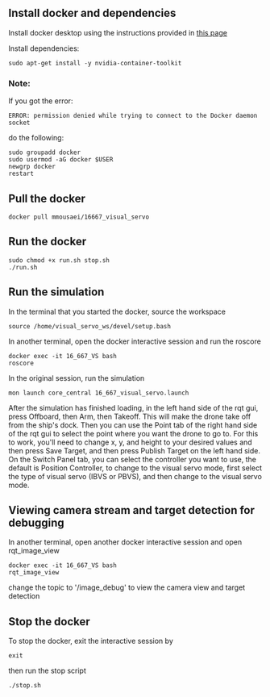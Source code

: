 ## Install docker and dependencies

Install docker desktop using the instructions provided in [this page](https://docs.docker.com/desktop/install/ubuntu/)

Install dependencies:
```
sudo apt-get install -y nvidia-container-toolkit
```
### Note:

If you got the error:

```
ERROR: permission denied while trying to connect to the Docker daemon socket
```

do the following:

```
sudo groupadd docker
sudo usermod -aG docker $USER
newgrp docker
restart
```


## Pull the docker

```
docker pull mmousaei/16667_visual_servo
```

## Run the docker

```
sudo chmod +x run.sh stop.sh
./run.sh
```

## Run the simulation

In the terminal that you started the docker, source the workspace

```
source /home/visual_servo_ws/devel/setup.bash
```

In another terminal, open the docker interactive session and run the roscore

```
docker exec -it 16_667_VS bash
roscore
```

In the original session, run the simulation

```
mon launch core_central 16_667_visual_servo.launch
```

After the simulation has finished loading, in the left hand side of the rqt gui, press Offboard, then Arm, then Takeoff. This will make the drone take off from the ship's dock. Then you can use the Point tab of the right hand side of the rqt gui to select the point where you want the drone to go to. For this to work, you'll need to change x, y, and height to your desired values and then press Save Target, and then press Publish Target on the left hand side. On the Switch Panel tab, you can select the controller you want to use, the default is Position Controller, to change to the visual servo mode, first select the type of visual servo (IBVS or PBVS), and then change to the visual servo mode.

## Viewing camera stream and target detection for debugging

In another terminal, open another docker interactive session and open rqt_image_view

```
docker exec -it 16_667_VS bash
rqt_image_view
```

change the topic to '/image_debug' to view the camera view and target detection

## Stop the docker

To stop the docker, exit the interactive session by

```
exit
```
then run the stop script
```
./stop.sh
```